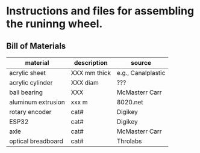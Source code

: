 # Instructions and files for assembling the runinng wheel.



## Bill of Materials


| material | description | source |
| -------- | ----------- | ------ |
| acrylic sheet | XXX mm thick | e.g., Canalplastic|
| acrylic cylinder | XXX diam | ??? |
| ball bearing | XXX | McMasterr Carr |
| aluminum extrusion | xxx m | 8020.net |
| rotary encoder | cat# | Digikey |
| ESP32 | cat# | Digikey |
| axle | cat# | McMasterr Carr |
| optical breadboard | cat# | Throlabs|


